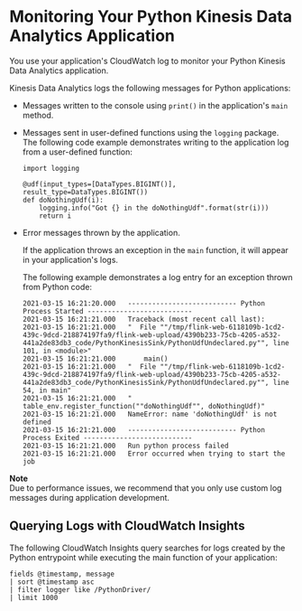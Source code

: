 # Monitoring Your Python Kinesis Data Analytics Application<a name="how-python-monitoring"></a>

You use your application's CloudWatch log to monitor your Python Kinesis Data Analytics application\.

Kinesis Data Analytics logs the following messages for Python applications:
+ Messages written to the console using `print()` in the application's `main` method\.
+ Messages sent in user\-defined functions using the `logging` package\. The following code example demonstrates writing to the application log from a user\-defined function:

  ```
  import logging
  
  @udf(input_types=[DataTypes.BIGINT()], result_type=DataTypes.BIGINT())
  def doNothingUdf(i):
      logging.info("Got {} in the doNothingUdf".format(str(i)))
      return i
  ```
+ Error messages thrown by the application\.

  If the application throws an exception in the `main` function, it will appear in your application's logs\.

  The following example demonstrates a log entry for an exception thrown from Python code:

  ```
  2021-03-15 16:21:20.000   --------------------------- Python Process Started --------------------------
  2021-03-15 16:21:21.000   Traceback (most recent call last):
  2021-03-15 16:21:21.000   "  File ""/tmp/flink-web-6118109b-1cd2-439c-9dcd-218874197fa9/flink-web-upload/4390b233-75cb-4205-a532-441a2de83db3_code/PythonKinesisSink/PythonUdfUndeclared.py"", line 101, in <module>"
  2021-03-15 16:21:21.000       main()
  2021-03-15 16:21:21.000   "  File ""/tmp/flink-web-6118109b-1cd2-439c-9dcd-218874197fa9/flink-web-upload/4390b233-75cb-4205-a532-441a2de83db3_code/PythonKinesisSink/PythonUdfUndeclared.py"", line 54, in main"
  2021-03-15 16:21:21.000   "    table_env.register_function(""doNothingUdf"", doNothingUdf)"
  2021-03-15 16:21:21.000   NameError: name 'doNothingUdf' is not defined
  2021-03-15 16:21:21.000   --------------------------- Python Process Exited ---------------------------
  2021-03-15 16:21:21.000   Run python process failed
  2021-03-15 16:21:21.000   Error occurred when trying to start the job
  ```

**Note**  
Due to performance issues, we recommend that you only use custom log messages during application development\. 

## Querying Logs with CloudWatch Insights<a name="how-python-monitoring-insights"></a>

The following CloudWatch Insights query searches for logs created by the Python entrypoint while executing the main function of your application:

```
fields @timestamp, message
| sort @timestamp asc
| filter logger like /PythonDriver/
| limit 1000
```